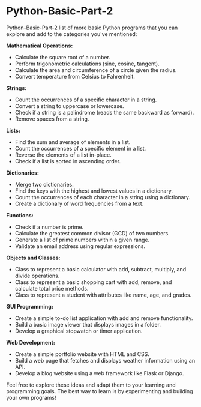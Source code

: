 # Python-Basic-Part-2
Python-Basic-Part-2 
list of more basic Python programs that you can explore and add to the categories you've mentioned:

**Mathematical Operations:**

- Calculate the square root of a number.
- Perform trigonometric calculations (sine, cosine, tangent).
- Calculate the area and circumference of a circle given the radius.
- Convert temperature from Celsius to Fahrenheit.

**Strings:**

- Count the occurrences of a specific character in a string.
- Convert a string to uppercase or lowercase.
- Check if a string is a palindrome (reads the same backward as forward).
- Remove spaces from a string.

**Lists:**

- Find the sum and average of elements in a list.
- Count the occurrences of a specific element in a list.
- Reverse the elements of a list in-place.
- Check if a list is sorted in ascending order.

**Dictionaries:**

- Merge two dictionaries.
- Find the keys with the highest and lowest values in a dictionary.
- Count the occurrences of each character in a string using a dictionary.
- Create a dictionary of word frequencies from a text.

**Functions:**

- Check if a number is prime.
- Calculate the greatest common divisor (GCD) of two numbers.
- Generate a list of prime numbers within a given range.
- Validate an email address using regular expressions.

**Objects and Classes:**

- Class to represent a basic calculator with add, subtract, multiply, and divide operations.
- Class to represent a basic shopping cart with add, remove, and calculate total price methods.
- Class to represent a student with attributes like name, age, and grades.

**GUI Programming:**

- Create a simple to-do list application with add and remove functionality.
- Build a basic image viewer that displays images in a folder.
- Develop a graphical stopwatch or timer application.

**Web Development:**

- Create a simple portfolio website with HTML and CSS.
- Build a web page that fetches and displays weather information using an API.
- Develop a blog website using a web framework like Flask or Django.

Feel free to explore these ideas and adapt them to your learning and programming goals. The best way to learn is by experimenting and building your own programs!